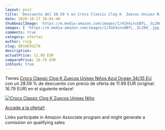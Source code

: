 ```yaml
---
layout: post
title: 'Descuento del 28.59 % en Crocs Classic Clog K  Zuecos Unisex Niño'
date: 2020-10-17 18:01:40
thumbnailImage: 'https://m.media-amazon.com/images/I/41k4insUBfL._SL200_.jpg'
images: [ 'https://m.media-amazon.com/images/I/41k4insUBfL._SL200_.jpg' ]
comments: true
category: ofertas
author: ring
slug: B01HEXG27A
description:
actualPrice: 11.99 EUR
comparePrice: 16.79 EUR
inStock: true
---
```


Tienes [Crocs Classic Clog K  Zuecos Unisex Niños  Azul  Ocean   34/35 EU](https://www.amazon.es/dp/B01HEXG27A/?tag=tolees-21) con un 28.59 % de descuento con precio de oferta de 11.99 EUR (original: 16.79 EUR) en el siguiente enlace!

[![Crocs Classic Clog K  Zuecos Unisex Niño](https://m.media-amazon.com/images/I/41k4insUBfL._SL200_.jpg)](https://www.amazon.es/dp/B01HEXG27A/?tag=tolees-21)

[Accede a la oferta!!](https://www.amazon.es/dp/B01HEXG27A/?tag=tolees-21)

Links participate in Amazon Associate program and might generate a comission on qualifying sales



